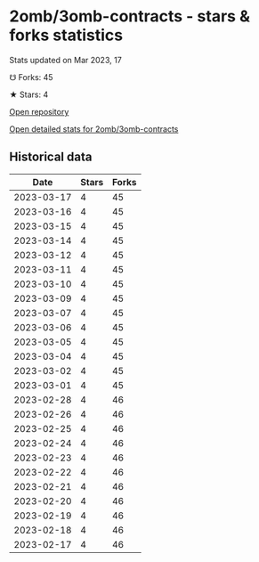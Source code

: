# 2omb/3omb-contracts - stars & forks statistics

Stats updated on Mar 2023, 17

☋ Forks: 45

★ Stars: 4

[Open repository](https://github.com/2omb/3omb-contracts)

[Open detailed stats for 2omb/3omb-contracts](https://reviewgithub.com/rep/2omb/3omb-contracts)

## Historical data
| Date | Stars | Forks |
|------|-------|-------|
| 2023-03-17 | 4 | 45 | 
| 2023-03-16 | 4 | 45 | 
| 2023-03-15 | 4 | 45 | 
| 2023-03-14 | 4 | 45 | 
| 2023-03-12 | 4 | 45 | 
| 2023-03-11 | 4 | 45 | 
| 2023-03-10 | 4 | 45 | 
| 2023-03-09 | 4 | 45 | 
| 2023-03-07 | 4 | 45 | 
| 2023-03-06 | 4 | 45 | 
| 2023-03-05 | 4 | 45 | 
| 2023-03-04 | 4 | 45 | 
| 2023-03-02 | 4 | 45 | 
| 2023-03-01 | 4 | 45 | 
| 2023-02-28 | 4 | 46 | 
| 2023-02-26 | 4 | 46 | 
| 2023-02-25 | 4 | 46 | 
| 2023-02-24 | 4 | 46 | 
| 2023-02-23 | 4 | 46 | 
| 2023-02-22 | 4 | 46 | 
| 2023-02-21 | 4 | 46 | 
| 2023-02-20 | 4 | 46 | 
| 2023-02-19 | 4 | 46 | 
| 2023-02-18 | 4 | 46 | 
| 2023-02-17 | 4 | 46 | 

